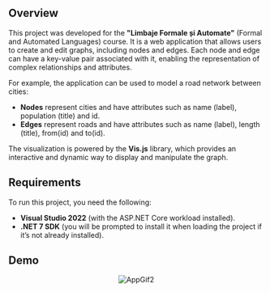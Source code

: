 ## Overview
This project was developed for the **"Limbaje Formale și Automate"** (Formal and Automated Languages) course. It is a web application that allows users to create and edit graphs, including nodes and edges. Each node and edge can have a key-value pair associated with it, enabling the representation of complex relationships and attributes.

For example, the application can be used to model a road network between cities:
- **Nodes** represent cities and have attributes such as name (label), population (title) and id.
- **Edges** represent roads and have attributes such as name (label), length (title), from(id) and to(id).

The visualization is powered by the **Vis.js** library, which provides an interactive and dynamic way to display and manipulate the graph.

## Requirements
To run this project, you need the following:
- **Visual Studio 2022** (with the ASP.NET Core workload installed).
- **.NET 7 SDK** (you will be prompted to install it when loading the project if it’s not already installed).

## Demo
<div align="center">
  <img src="https://github.com/user-attachments/assets/8fdf3ab1-ae4c-4856-87ee-fab13c5cf7ef" alt="AppGif2">
</div>
